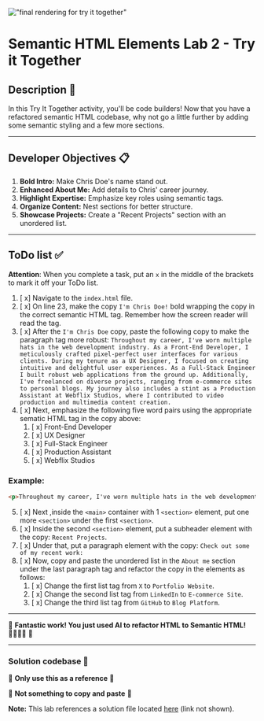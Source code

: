 !["final rendering for try it together"](assets/images/screen-together.png)
# Semantic HTML Elements Lab 2 - Try it Together

## Description 📄
In this Try It Together activity, you'll be code builders! Now that you have a refactored semantic HTML codebase, why not go a little further by adding some semantic styling and a few more sections. 

---

## Developer Objectives 📋

1. **Bold Intro:** Make Chris Doe's name stand out.
2. **Enhanced About Me:** Add details to Chris' career journey.
3. **Highlight Expertise:** Emphasize key roles using semantic tags.
4. **Organize Content:** Nest sections for better structure.
5. **Showcase Projects:** Create a "Recent Projects" section with an unordered list.

---

## ToDo list ✅
**Attention**: When you complete a task, put an `x` in the middle of the brackets to mark it off your ToDo list.

1. [ x] Navigate to the `index.html` file. 
2. [ x] On line 23, make the copy `I'm Chris Doe!` bold wrapping the copy in the correct semantic HTML tag. Remember how the screen reader will read the tag.
3. [ x] After the `I'm Chris Doe` copy, paste the following copy to make the paragraph tag more robust: `Throughout my career, I've worn multiple hats in the web development industry. As a Front-End Developer, I meticulously crafted pixel-perfect user interfaces for various clients. During my tenure as a UX Designer, I focused on creating intuitive and delightful user experiences. As a Full-Stack Engineer I built robust web applications from the ground up. Additionally, I've freelanced on diverse projects, ranging from e-commerce sites to personal blogs. My journey also includes a stint as a Production Assistant at Webflix Studios, where I contributed to video production and multimedia content creation.`
4. [ x] Next, emphasize the following five word pairs using the appropriate sematic HTML tag in the copy above:
   1. [ x] Front-End Developer
   2. [ x] UX Designer
   3. [ x] Full-Stack Engineer
   4. [ x] Production Assistant
   5. [ x] Webflix Studios
      
  ### Example:
  ```html
<p>Throughout my career, I've worn multiple hats in the web development industry. As a <em>Front-End Developer</em>,</p>
```
5. [ x] Next ,inside the `<main>` container with 1 `<section>` element, put one more `<section>` under the first `<section>`.
6. [ x] Inside the second `<section>` element, put a subheader element with the copy: `Recent Projects`.
7. [ x] Under that, put a paragraph element with the copy: `Check out some of my recent work:`
8. [ x] Now, copy and paste the unordered list in the `About me` section under the last paragraph tag and refactor the copy in the elements as follows:
   1. [ x] Change the first list tag from `X` to `Portfolio Website`.
   2. [ x] Change the second list tag from `LinkedIn` to  `E-commerce Site`.
   3. [ x] Change the third list tag from `GitHub` to `Blog Platform`.

---

🎊 **Fantastic work! You just used AI to refactor HTML to Semantic HTML! 💃🏻🕺🏾** 🎊

---

### Solution codebase 👀
🛑 **Only use this as a reference** 🛑

💾 **Not something to copy and paste** 💾

**Note:**  This lab references a solution file located [here](https://github.com/HackerUSA-CE/sdai-ic-d3-semantic-html-elements-2/blob/solution/index.html) (link not shown).
